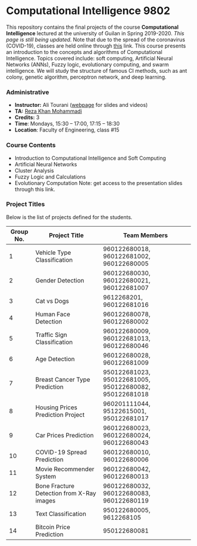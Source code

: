 # Computational Intelligence 9802
This repository contains the final projects of the course **Computational Intelligence** lectured at the university of Guilan in Spring 2019-2020. *This page is still being updated*. Note that due to the spread of the coronavirus (COVID-19), classes are held online through [this](https://ecent.guilan.ac.ir/ "this") link. This course presents an introduction to the concepts and algorithms of Computational Intelligence. Topics covered include: soft computing, Artificial Neural Networks (ANNs), Fuzzy logic, evolutionary computing, and swarm intelligence. We will study the structure of famous CI methods, such as ant colony, genetic algorithm, perceptron network, and deep learning.

### Administrative
- **Instructor:** Ali Tourani ([webpage](http://alitourani.ir/downloadable-files/ "webpage") for slides and videos)
- **TA:** [Reza Khan Mohammadi](https://ledengary.github.io/ "Reza Khan Mohammadi")
- **Credits:** 3
- **Time**: Mondays, 15:30 – 17:00, 17:15 – 18:30
- **Location**: Faculty of Engineering, class #15

### Course Contents
- Introduction to Computational Intelligence and Soft Computing
- Artificial Neural Networks
- Cluster Analysis
- Fuzzy Logic and Calculations
- Evolutionary Computation
Note: get access to the presentation slides through this link.

### Project Titles
Below is the list of projects defined for the students.

|  Group No. | Project Title  | Team Members  |
| ------------ | ------------ | ------------ |
| 1 | Vehicle Type Classification | 960122680018, 960122681002, 960122680005 |
| 2 | Gender Detection  | 960122680030, 960122680021, 960122681007 |
| 3 | Cat vs Dogs | 9612268201, 960122681016 |
| 4 | Human Face Detection | 960122680078, 960122680002 |
| 5 | Traffic Sign Classification | 960122680009, 960122681013, 960122680046 |
| 6 | Age Detection | 960122680028, 960122681009 |
| 7 | Breast Cancer Type Prediction | 950122681023, 950122681005, 950122680082, 950122681018 |
| 8 | Housing Prices Prediction Project | 960201111044, 95122615001, 950122681017 |
| 9 | Car Prices Prediction | 960122680023, 960122680024, 960122680043 |
| 10 | COVID-19 Spread Prediction | 960122680010, 960122680006 |
| 11 | Movie Recommender System | 960122680042, 960122680013 |
| 12 | Bone Fracture Detection from X-Ray images | 960122680032, 960122680083, 960122680119 |
| 13 | Text Classification | 950122680005, 9612268105 |
| 14 | Bitcoin Price Prediction | 950122680081 |
